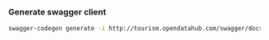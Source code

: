<!--
SPDX-FileCopyrightText: NOI Techpark <digital@noi.bz.it>

SPDX-License-Identifier: CC0-1.0
-->

### Generate swagger client

```bash
swagger-codegen generate -i http://tourism.opendatahub.com/swagger/docs/V1 -l ypescript-axios -o tourism
```